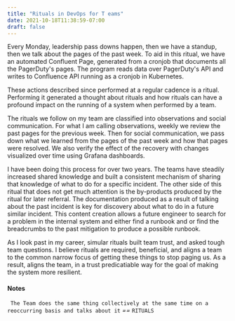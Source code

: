 ```yaml
---
title: "Rituals in DevOps for T eams"
date: 2021-10-18T11:38:59-07:00
draft: false
---
```

Every Monday, leadership pass downs happen, then we have a standup, then we talk about the pages of the past week. To aid in this ritual, we have an automated Confluent Page, generated from a cronjob that documents all the PagerDuty's pages. The program reads data over PagerDuty's API and writes to Confluence API running as a cronjob in Kubernetes.

These actions described since performed at a regular cadence is a ritual. Performing it generated a thought about rituals and how rituals can have a profound impact on the running of a system when performed by a team. 

The rituals we follow on my team are classified into observations and social communication. For what I am calling observations, weekly we review the past pages for the previous week. Then for social communication, we pass down what we learned from the pages of the past week and how that pages were resolved. We also verify the effect of the recovery with changes visualized over time using Grafana dashboards.

I have been doing this process for over two years. The teams have steadily increased shared knowledge and built a consistent mechanism of sharing that knowledge of what to do for a specific incident. The other side of this ritual that does not get much attention is the by-products produced by the ritual for later referral. The documentation produced as a result of talking about the past incident is key for discovery about what to do in a future similar incident. This content creation allows a future engineer to search for a problem in the internal system and either find a runbook and or find the breadcrumbs to the past mitigation to produce a possible runbook. 

As I look past in my career, simular rituals built team trust, and asked tough team questions. I believe rituals are required, beneficial, and aligns a team to the common narrow focus of getting these things to stop paging us. As a result, aligns the team, in a trust predicatiable way for the goal of making the system more resilient.

#### Notes

` The Team does the same thing collectively at the same time on a reoccurring basis and talks about it` *==* `RITUALS`